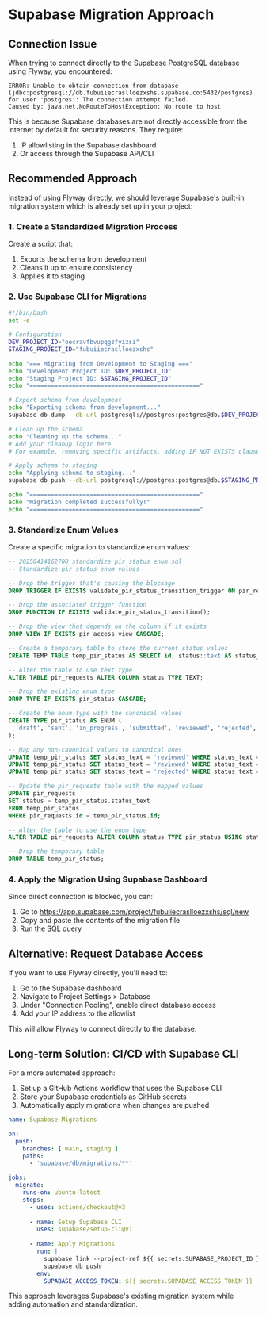 # Supabase Migration Approach

## Connection Issue

When trying to connect directly to the Supabase PostgreSQL database using Flyway, you encountered:

```
ERROR: Unable to obtain connection from database (jdbc:postgresql://db.fubuiiecraslloezxshs.supabase.co:5432/postgres) for user 'postgres': The connection attempt failed.
Caused by: java.net.NoRouteToHostException: No route to host
```

This is because Supabase databases are not directly accessible from the internet by default for security reasons. They require:

1. IP allowlisting in the Supabase dashboard
2. Or access through the Supabase API/CLI

## Recommended Approach

Instead of using Flyway directly, we should leverage Supabase's built-in migration system which is already set up in your project:

### 1. Create a Standardized Migration Process

Create a script that:
1. Exports the schema from development
2. Cleans it up to ensure consistency
3. Applies it to staging

### 2. Use Supabase CLI for Migrations

```bash
#!/bin/bash
set -e

# Configuration
DEV_PROJECT_ID="oecravfbvupqgzfyizsi"
STAGING_PROJECT_ID="fubuiiecraslloezxshs"

echo "=== Migrating from Development to Staging ==="
echo "Development Project ID: $DEV_PROJECT_ID"
echo "Staging Project ID: $STAGING_PROJECT_ID"
echo "================================================"

# Export schema from development
echo "Exporting schema from development..."
supabase db dump --db-url postgresql://postgres:postgres@db.$DEV_PROJECT_ID.supabase.co:5432/postgres --schema-only > dev_schema.sql

# Clean up the schema
echo "Cleaning up the schema..."
# Add your cleanup logic here
# For example, removing specific artifacts, adding IF NOT EXISTS clauses, etc.

# Apply schema to staging
echo "Applying schema to staging..."
supabase db push --db-url postgresql://postgres:postgres@db.$STAGING_PROJECT_ID.supabase.co:5432/postgres

echo "================================================"
echo "Migration completed successfully!"
echo "================================================"
```

### 3. Standardize Enum Values

Create a specific migration to standardize enum values:

```sql
-- 20250414162700_standardize_pir_status_enum.sql
-- Standardize pir_status enum values

-- Drop the trigger that's causing the blockage
DROP TRIGGER IF EXISTS validate_pir_status_transition_trigger ON pir_requests;

-- Drop the associated trigger function
DROP FUNCTION IF EXISTS validate_pir_status_transition();

-- Drop the view that depends on the column if it exists
DROP VIEW IF EXISTS pir_access_view CASCADE;

-- Create a temporary table to store the current status values
CREATE TEMP TABLE temp_pir_status AS SELECT id, status::text AS status_text FROM pir_requests;

-- Alter the table to use text type
ALTER TABLE pir_requests ALTER COLUMN status TYPE TEXT;

-- Drop the existing enum type
DROP TYPE IF EXISTS pir_status CASCADE;

-- Create the enum type with the canonical values
CREATE TYPE pir_status AS ENUM (
  'draft', 'sent', 'in_progress', 'submitted', 'reviewed', 'rejected', 'resubmitted', 'canceled'
);

-- Map any non-canonical values to canonical ones
UPDATE temp_pir_status SET status_text = 'reviewed' WHERE status_text = 'in_review';
UPDATE temp_pir_status SET status_text = 'reviewed' WHERE status_text = 'approved';
UPDATE temp_pir_status SET status_text = 'rejected' WHERE status_text = 'flagged';

-- Update the pir_requests table with the mapped values
UPDATE pir_requests 
SET status = temp_pir_status.status_text
FROM temp_pir_status
WHERE pir_requests.id = temp_pir_status.id;

-- Alter the table to use the enum type
ALTER TABLE pir_requests ALTER COLUMN status TYPE pir_status USING status::pir_status;

-- Drop the temporary table
DROP TABLE temp_pir_status;
```

### 4. Apply the Migration Using Supabase Dashboard

Since direct connection is blocked, you can:

1. Go to https://app.supabase.com/project/fubuiiecraslloezxshs/sql/new
2. Copy and paste the contents of the migration file
3. Run the SQL query

## Alternative: Request Database Access

If you want to use Flyway directly, you'll need to:

1. Go to the Supabase dashboard
2. Navigate to Project Settings > Database
3. Under "Connection Pooling", enable direct database access
4. Add your IP address to the allowlist

This will allow Flyway to connect directly to the database.

## Long-term Solution: CI/CD with Supabase CLI

For a more automated approach:

1. Set up a GitHub Actions workflow that uses the Supabase CLI
2. Store your Supabase credentials as GitHub secrets
3. Automatically apply migrations when changes are pushed

```yaml
name: Supabase Migrations

on:
  push:
    branches: [ main, staging ]
    paths:
      - 'supabase/db/migrations/**'

jobs:
  migrate:
    runs-on: ubuntu-latest
    steps:
      - uses: actions/checkout@v3
      
      - name: Setup Supabase CLI
        uses: supabase/setup-cli@v1
        
      - name: Apply Migrations
        run: |
          supabase link --project-ref ${{ secrets.SUPABASE_PROJECT_ID }}
          supabase db push
        env:
          SUPABASE_ACCESS_TOKEN: ${{ secrets.SUPABASE_ACCESS_TOKEN }}
```

This approach leverages Supabase's existing migration system while adding automation and standardization.